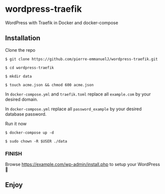# wordpress-traefik
WordPress with Traefik in Docker and docker-compose

## Installation

Clone the repo
```Shell
$ git clone https://github.com/pierre-emmanuelJ/wordpress-traefik.git
```
```Shell
$ cd wordpress-traefik
```
```Shell
$ mkdir data
```
```Shell
$ touch acme.json && chmod 600 acme.json
```

In `docker-compose.yml` and `traefik.toml` replace all `example.com` by your desired domain.

In `docker-compose.yml` replace all `password_example` by your desired database password.

Run it now

```Shell
$ docker-compose up -d
```

```Shell
$ sudo chown -R $USER ./data
```

### FINISH

Browse https://example.com/wp-admin/install.php to setup your WordPress :rocket:

## Enjoy
